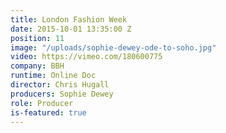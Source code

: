 ```yaml
---
title: London Fashion Week
date: 2015-10-01 13:35:00 Z
position: 11
image: "/uploads/sophie-dewey-ode-to-soho.jpg"
video: https://vimeo.com/180600775
company: BBH
runtime: Online Doc
director: Chris Hugall
producers: Sophie Dewey
role: Producer
is-featured: true
---
```


